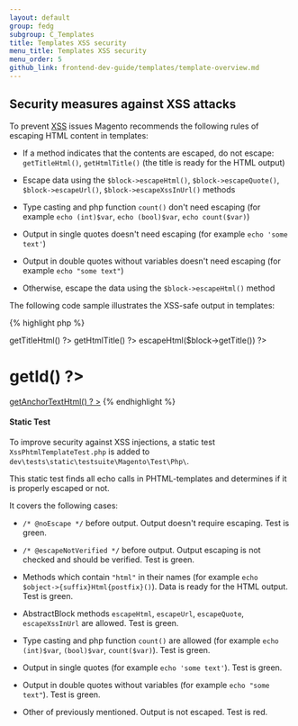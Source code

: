 ```yaml
---
layout: default  
group: fedg
subgroup: C_Templates
title: Templates XSS security
menu_title: Templates XSS security
menu_order: 5
github_link: frontend-dev-guide/templates/template-overview.md
---
```


<h2>Security measures against XSS attacks</h2>

To prevent <a href="https://en.wikipedia.org/wiki/Cross-site_scripting">XSS</a> issues Magento recommends the following rules of escaping HTML content in templates:

* If a method indicates that the contents are escaped, do not escape: `getTitleHtml()`, `getHtmlTitle()` (the title is ready for the HTML output)

* Escape data using the `$block->escapeHtml()`,  `$block->escapeQuote()`,  `$block->escapeUrl()`, `$block->escapeXssInUrl()` methods

* Type casting and php function `count()` don't need escaping  (for example `echo (int)$var`, `echo (bool)$var`, `echo count($var)`)

* Output in single quotes doesn't need escaping (for example `echo 'some text'`)

* Output in double quotes without variables doesn't need escaping (for example `echo "some text"`)

* Otherwise, escape the data using the `$block->escapeHtml()` method

The following code sample illustrates the XSS-safe output in templates:

{% highlight php %}
<?php echo $block->getTitleHtml() ?>
<?php echo $block->getHtmlTitle() ?>
<?php echo $block->escapeHtml($block->getTitle()) ?>
<h1><?php echo (int)$block->getId() ?></h1>
<?php echo count($var); ?>
<?php echo 'some text' ?>
<?php echo "some text" ?>
<a href="<?php echo $block->escapeXssInUrl($block->getUrl()) ?>"><?php echo $block->getAnchorTextHtml() ?
></a>
{% endhighlight %}

<h4>Static Test</h4>

To improve security against XSS injections, a static test `XssPhtmlTemplateTest.php` is added to `dev\tests\static\testsuite\Magento\Test\Php\`.

This static test finds all echo calls in PHTML-templates and determines if it is properly escaped or not.

It covers the following cases:

* `/* @noEscape */` before output. Output doesn't require escaping. Test is green.

* `/* @escapeNotVerified */` before output. Output escaping is not checked and should be verified. Test is green.

* Methods which contain `"html"` in their names (for example `echo $object->{suffix}Html{postfix}()`). Data is ready for the HTML output. Test is green.

* AbstractBlock methods `escapeHtml`, `escapeUrl`, `escapeQuote`, `escapeXssInUrl` are allowed. Test is green.

* Type casting and php function `count()` are allowed (for example `echo (int)$var`, `(bool)$var`, `count($var)`). Test is green.

* Output in single quotes (for example `echo 'some text'`). Test is green.

* Output in double quotes without variables (for example `echo "some text"`). Test is green.

* Other of previously mentioned. Output is not escaped. Test is red.
